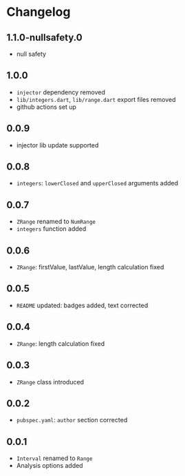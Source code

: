 # Changelog

## 1.1.0-nullsafety.0
- null safety

## 1.0.0
- `injector` dependency removed
- `lib/integers.dart`, `lib/range.dart` export files removed
- github actions set up

## 0.0.9
- injector lib update supported

## 0.0.8
- `integers`: `lowerClosed` and `upperClosed` arguments added

## 0.0.7
- `ZRange` renamed to `NumRange`
- `integers` function added 

## 0.0.6
- `ZRange`: firstValue, lastValue, length calculation fixed

## 0.0.5
- `README` updated: badges added, text corrected

## 0.0.4
- `ZRange`: length calculation fixed

## 0.0.3
- `ZRange` class introduced

## 0.0.2
- `pubspec.yaml`: `author` section corrected

## 0.0.1

- `Interval` renamed to `Range`
- Analysis options added
